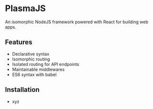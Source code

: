 # PlasmaJS
An isomorphic NodeJS framework powered with React for building web apps.

## Features
* Declarative syntax
* Isomorphic routing
* Isolated routing for API endpoints
* Maintainable middlewares
* ES6 syntax with babel

## Installation
* xyz